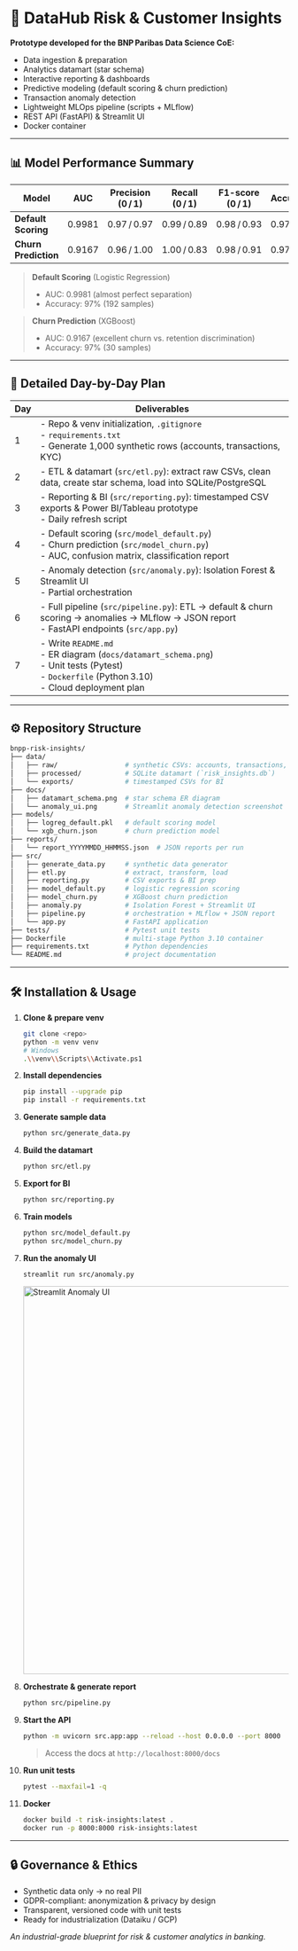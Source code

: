 # 🚀 DataHub Risk & Customer Insights

**Prototype developed for the BNP Paribas Data Science CoE:**

* Data ingestion & preparation
* Analytics datamart (star schema)
* Interactive reporting & dashboards
* Predictive modeling (default scoring & churn prediction)
* Transaction anomaly detection
* Lightweight MLOps pipeline (scripts + MLflow)
* REST API (FastAPI) & Streamlit UI
* Docker container

---

## 📊 Model Performance Summary

| Model                | AUC    | Precision (0 / 1) | Recall (0 / 1) | F1-score (0 / 1) | Accuracy |
| -------------------- | ------ | ----------------- | -------------- | ---------------- | -------- |
| **Default Scoring**  | 0.9981 | 0.97 / 0.97       | 0.99 / 0.89    | 0.98 / 0.93      | 0.97     |
| **Churn Prediction** | 0.9167 | 0.96 / 1.00       | 1.00 / 0.83    | 0.98 / 0.91      | 0.97     |

> **Default Scoring** (Logistic Regression)
>
> * AUC: 0.9981 (almost perfect separation)
> * Accuracy: 97% (192 samples)

> **Churn Prediction** (XGBoost)
>
> * AUC: 0.9167 (excellent churn vs. retention discrimination)
> * Accuracy: 97% (30 samples)

---

## 📅 Detailed Day-by-Day Plan

| Day | Deliverables                                                                                                                                                     |
| --- | ---------------------------------------------------------------------------------------------------------------------------------------------------------------- |
| 1   | - Repo & venv initialization, `.gitignore`  <br> - `requirements.txt`  <br> - Generate 1,000 synthetic rows (accounts, transactions, KYC)                        |
| 2   | - ETL & datamart (`src/etl.py`): extract raw CSVs, clean data, create star schema, load into SQLite/PostgreSQL                                                   |
| 3   | - Reporting & BI (`src/reporting.py`): timestamped CSV exports & Power BI/Tableau prototype  <br> - Daily refresh script                                         |
| 4   | - Default scoring (`src/model_default.py`)  <br> - Churn prediction (`src/model_churn.py`)  <br> - AUC, confusion matrix, classification report                  |
| 5   | - Anomaly detection (`src/anomaly.py`): Isolation Forest & Streamlit UI  <br> - Partial orchestration                                                            |
| 6   | - Full pipeline (`src/pipeline.py`): ETL → default & churn scoring → anomalies → MLflow → JSON report  <br> - FastAPI endpoints (`src/app.py`)                   |
| 7   | - Write `README.md`  <br> - ER diagram (`docs/datamart_schema.png`)  <br> - Unit tests (Pytest)  <br> - `Dockerfile` (Python 3.10)  <br> - Cloud deployment plan |

---

## ⚙️ Repository Structure

```bash
bnpp-risk-insights/
├── data/
│   ├── raw/                 # synthetic CSVs: accounts, transactions, KYC
│   ├── processed/           # SQLite datamart (`risk_insights.db`)
│   └── exports/             # timestamped CSVs for BI
├── docs/
│   ├── datamart_schema.png  # star schema ER diagram
│   └── anomaly_ui.png       # Streamlit anomaly detection screenshot
├── models/
│   ├── logreg_default.pkl   # default scoring model
│   └── xgb_churn.json       # churn prediction model
├── reports/
│   └── report_YYYYMMDD_HHMMSS.json  # JSON reports per run
├── src/
│   ├── generate_data.py     # synthetic data generator
│   ├── etl.py               # extract, transform, load
│   ├── reporting.py         # CSV exports & BI prep
│   ├── model_default.py     # logistic regression scoring
│   ├── model_churn.py       # XGBoost churn prediction
│   ├── anomaly.py           # Isolation Forest + Streamlit UI
│   ├── pipeline.py          # orchestration + MLflow + JSON report
│   └── app.py               # FastAPI application
├── tests/                   # Pytest unit tests
├── Dockerfile               # multi-stage Python 3.10 container
├── requirements.txt         # Python dependencies
└── README.md                # project documentation
```

---

## 🛠 Installation & Usage

1. **Clone & prepare venv**

   ```bash
   git clone <repo>
   python -m venv venv
   # Windows
   .\\venv\\Scripts\\Activate.ps1
   ```
2. **Install dependencies**

   ```bash
   pip install --upgrade pip
   pip install -r requirements.txt
   ```
3. **Generate sample data**

   ```bash
   python src/generate_data.py
   ```
4. **Build the datamart**

   ```bash
   python src/etl.py
   ```
5. **Export for BI**

   ```bash
   python src/reporting.py
   ```
6. **Train models**

   ```bash
   python src/model_default.py
   python src/model_churn.py
   ```
7. **Run the anomaly UI**

   ```bash
   streamlit run src/anomaly.py
   ```

   <img src="docs/anomaly.png" alt="Streamlit Anomaly UI" width="700"/>
8. **Orchestrate & generate report**

   ```bash
   python src/pipeline.py
   ```
9. **Start the API**

   ```bash
   python -m uvicorn src.app:app --reload --host 0.0.0.0 --port 8000
   ```

   > Access the docs at `http://localhost:8000/docs`
10. **Run unit tests**

    ```bash
    pytest --maxfail=1 -q
    ```
11. **Docker**

    ```bash
    docker build -t risk-insights:latest .
    docker run -p 8000:8000 risk-insights:latest
    ```

---

## 🔒 Governance & Ethics

* Synthetic data only → no real PII
* GDPR-compliant: anonymization & privacy by design
* Transparent, versioned code with unit tests
* Ready for industrialization (Dataiku / GCP)

*An industrial-grade blueprint for risk & customer analytics in banking.*
